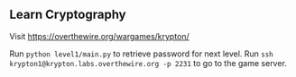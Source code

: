 ## Learn Cryptography

Visit https://overthewire.org/wargames/krypton/


Run `python level1/main.py` to retrieve password for next level.
Run `ssh krypton1@krypton.labs.overthewire.org -p 2231` to go to the game server.